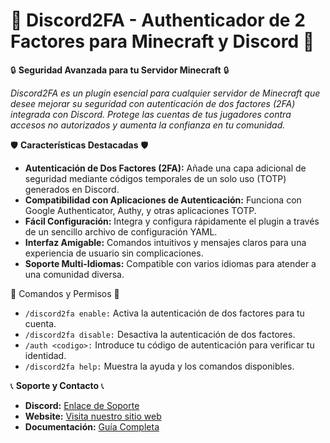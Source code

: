 # 🌟 Discord2FA - Authenticador de 2 Factores para Minecraft y Discord 🌟

🔒 **Seguridad Avanzada para tu Servidor Minecraft** 🔒

*Discord2FA es un plugin esencial para cualquier servidor de Minecraft que desee mejorar su seguridad con autenticación de dos factores (2FA) integrada con Discord. Protege las cuentas de tus jugadores contra accesos no autorizados y aumenta la confianza en tu comunidad.* 

🛡️ **Características Destacadas** 🛡️

- **Autenticación de Dos Factores (2FA):** Añade una capa adicional de seguridad mediante códigos temporales de un solo uso (TOTP) generados en Discord.
- **Compatibilidad con Aplicaciones de Autenticación:** Funciona con Google Authenticator, Authy, y otras aplicaciones TOTP.
- **Fácil Configuración:** Integra y configura rápidamente el plugin a través de un sencillo archivo de configuración YAML.
- **Interfaz Amigable:** Comandos intuitivos y mensajes claros para una experiencia de usuario sin complicaciones.
- **Soporte Multi-Idiomas:** Compatible con varios idiomas para atender a una comunidad diversa.

📜 Comandos y Permisos 📜
- `/discord2fa enable:` Activa la autenticación de dos factores para tu cuenta.
- `/discord2fa disable:` Desactiva la autenticación de dos factores.
- `/auth <codigo>:` Introduce tu código de autenticación para verificar tu identidad.
- `/discord2fa help:` Muestra la ayuda y los comandos disponibles.

📞 **Soporte y Contacto** 📞
- **Discord:** [Enlace de Soporte](https://discord.gg/pNrAYfuwAS)
- **Website:** [Visita nuestro sitio web](https://plugins.supramc.xyz)
- **Documentación:** [Guía Completa](https://documents.supramc.xyz)
